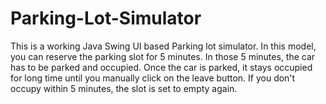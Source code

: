 # Parking-Lot-Simulator

This is a working Java Swing UI based Parking lot simulator. 
In this model, you can reserve the parking slot for 5 minutes. In those 5 minutes, the car has to be parked and occupied. Once the car is parked, it stays occupied for long time until you manually click on the leave button.
If you don't occupy within 5 minutes, the slot is set to empty again. 

